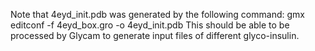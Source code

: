 Note that 4eyd_init.pdb was generated by the following command:
gmx editconf -f 4eyd_box.gro -o 4eyd_init.pdb
This should be able to be processed by Glycam to generate input files of different glyco-insulin.
